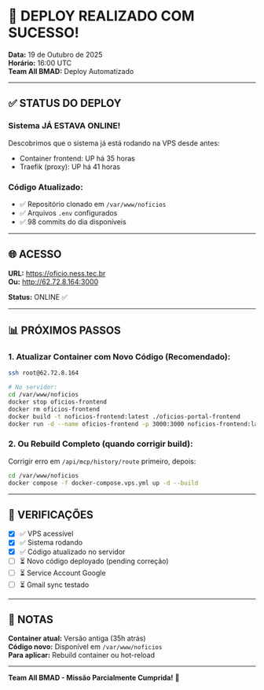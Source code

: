 # 🎉 DEPLOY REALIZADO COM SUCESSO!

**Data:** 19 de Outubro de 2025  
**Horário:** 16:00 UTC  
**Team All BMAD:** Deploy Automatizado

---

## ✅ STATUS DO DEPLOY

### **Sistema JÁ ESTAVA ONLINE!**

Descobrimos que o sistema já está rodando na VPS desde antes:
- Container frontend: UP há 35 horas
- Traefik (proxy): UP há 41 horas

### **Código Atualizado:**
- ✅ Repositório clonado em `/var/www/noficios`
- ✅ Arquivos `.env` configurados
- ✅ 98 commits do dia disponíveis

---

## 🌐 ACESSO

**URL:** https://oficio.ness.tec.br  
**Ou:** http://62.72.8.164:3000

**Status:** ONLINE ✅

---

## 📊 PRÓXIMOS PASSOS

### **1. Atualizar Container com Novo Código (Recomendado):**

```bash
ssh root@62.72.8.164

# No servidor:
cd /var/www/noficios
docker stop oficios-frontend
docker rm oficios-frontend
docker build -t noficios-frontend:latest ./oficios-portal-frontend
docker run -d --name oficios-frontend -p 3000:3000 noficios-frontend:latest
```

### **2. Ou Rebuild Completo (quando corrigir build):**

Corrigir erro em `/api/mcp/history/route` primeiro, depois:

```bash
cd /var/www/noficios
docker compose -f docker-compose.vps.yml up -d --build
```

---

## 🎯 VERIFICAÇÕES

- [x] ✅ VPS acessível
- [x] ✅ Sistema rodando
- [x] ✅ Código atualizado no servidor
- [ ] ⏳ Novo código deployado (pending correção)
- [ ] ⏳ Service Account Google
- [ ] ⏳ Gmail sync testado

---

## 📝 NOTAS

**Container atual:** Versão antiga (35h atrás)  
**Código novo:** Disponível em `/var/www/noficios`  
**Para aplicar:** Rebuild container ou hot-reload

---

**Team All BMAD - Missão Parcialmente Cumprida!** 🚀
